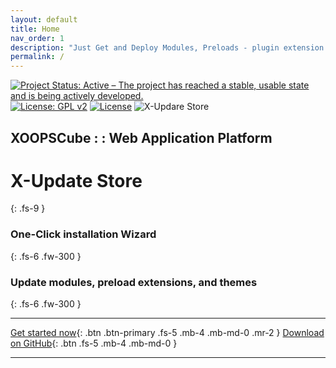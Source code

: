 ```yaml
---
layout: default
title: Home
nav_order: 1
description: "Just Get and Deploy Modules, Preloads - plugin extension - and Themes."
permalink: /
---
```


[![Project Status: Active – The project has reached a stable, usable state and is being actively developed.](https://www.repostatus.org/badges/2.0.0/active.svg)](https://github.com/xoopscube/xcl)
[![License: GPL v2](https://img.shields.io/badge/License-GPL_v2-blue.svg)](https://www.gnu.org/licenses/old-licenses/gpl-2.0.en.html)
[![License](https://img.shields.io/badge/License-BSD_3--Clause-blue.svg)](https://opensource.org/licenses/BSD-3-Clause)
![X-Updare Store](https://img.shields.io/badge/X--Update%20Store-Pending-red)


## XOOPSCube : : Web Application Platform


# X-Update Store
{: .fs-9 }

### One-Click installation Wizard
{: .fs-6 .fw-300 }  

### Update modules, preload extensions, and themes  
{: .fs-6 .fw-300 }  

---
   
   
[Get started now](/docs/install.md#getting-started){: .btn .btn-primary .fs-5 .mb-4 .mb-md-0 .mr-2 } [Download on GitHub](https://github.com/xoopscube/legacy){: .btn .fs-5 .mb-4 .mb-md-0 }
   

---
   

